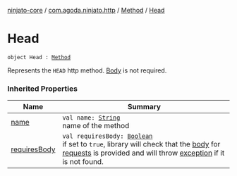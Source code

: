 [ninjato-core](../../index.md) / [com.agoda.ninjato.http](../index.md) / [Method](index.md) / [Head](./-head.md)

# Head

`object Head : `[`Method`](index.md)

Represents the `HEAD` http method. [Body](../-body/index.md) is not required.

### Inherited Properties

| Name | Summary |
|---|---|
| [name](name.md) | `val name: `[`String`](https://kotlinlang.org/api/latest/jvm/stdlib/kotlin/-string/index.html)<br>name of the method |
| [requiresBody](requires-body.md) | `val requiresBody: `[`Boolean`](https://kotlinlang.org/api/latest/jvm/stdlib/kotlin/-boolean/index.html)<br>if set to `true`, library will check that the [body](../-body/index.md) for [requests](../-request/index.md) is provided and will throw [exception](../../com.agoda.ninjato.exception/-missing-body-exception/index.md) if it is not found. |
